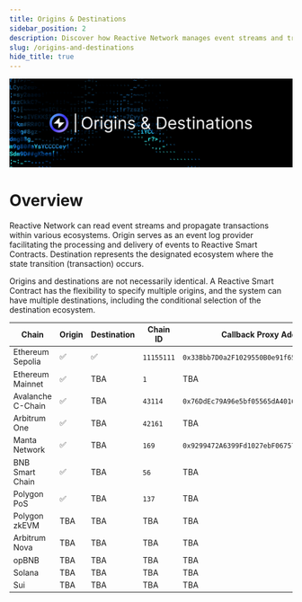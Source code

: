 ```yaml
---
title: Origins & Destinations
sidebar_position: 2
description: Discover how Reactive Network manages event streams and transactions across different ecosystems and learn about network compatibility.
slug: /origins-and-destinations
hide_title: true
---
```


![Origins & Destinations Image](./img/origins-and-destinations.jpg)

# Overview

Reactive Network can read event streams and propagate transactions within various ecosystems. Origin serves as an event log provider facilitating the processing and delivery of events to Reactive Smart Contracts. Destination represents the designated ecosystem where the state transition (transaction) occurs.

Origins and destinations are not necessarily identical. A Reactive Smart Contract has the flexibility to specify multiple origins, and the system can have multiple destinations, including the conditional selection of the destination ecosystem.

| Chain             | Origin | Destination | Chain ID   | Callback Proxy Address                       |
|-------------------|--------|-------------|------------|----------------------------------------------| 
| Ethereum Sepolia  | ✅      | ✅           | `11155111` | `0x33Bbb7D0a2F1029550B0e91f653c4055DC9F4Dd8` |
| Ethereum Mainnet  | ✅      | TBA         | `1`        | TBA                                          |
| Avalanche C-Chain | ✅      | TBA         | `43114`    | `0x76DdEc79A96e5bf05565dA4016C6B027a87Dd8F0` |
| Arbitrum One      | ✅      | TBA         | `42161`    | TBA                                          |
| Manta Network     | ✅      | TBA         | `169`      | `0x9299472A6399Fd1027ebF067571Eb3e3D7837FC4` |
| BNB Smart Chain   | ✅      | TBA         | `56`       | TBA                                          |
| Polygon PoS       | ✅      | TBA         | `137`      | TBA                                          |
| Polygon zkEVM     | TBA    | TBA         | TBA        | TBA                                          |
| Arbitrum Nova     | TBA    | TBA         | TBA        | TBA                                          |
| opBNB             | TBA    | TBA         | TBA        | TBA                                          |
| Solana            | TBA    | TBA         | TBA        | TBA                                          |
| Sui               | TBA    | TBA         | TBA        | TBA                                          |

